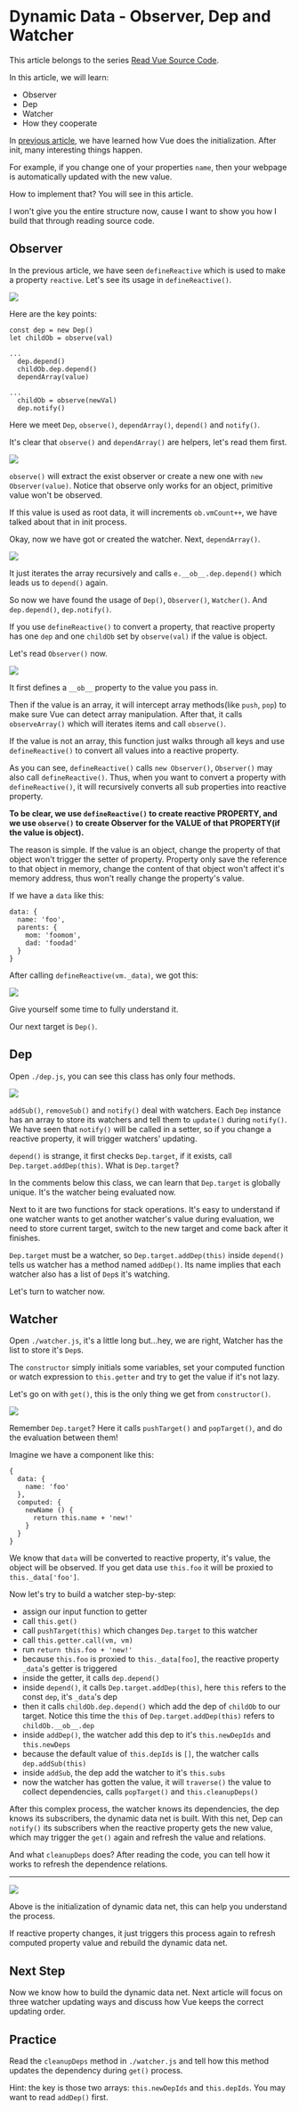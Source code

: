 # Dynamic Data - Observer, Dep and Watcher



This article belongs to the series [Read Vue Source Code](https://github.com/numbbbbb/read-vue-source-code).

In this article, we will learn:

- Observer
- Dep
- Watcher
- How they cooperate

In [previous article](https://github.com/numbbbbb/read-vue-source-code/blob/master/03-init-introduction.md), we have learned how Vue does the initialization. After init, many interesting things happen.

For example, if you change one of your properties `name`, then your webpage is automatically updated with the new value.

How to implement that? You will see in this article.

I won't give you the entire structure now, cause I want to show you how I build that through reading source code.

## Observer

In the previous article, we have seen `defineReactive` which is used to make a property `reactive`. Let's see its usage in `defineReactive()`.

![](http://i.imgur.com/1qHoCtG.jpg)

Here are the key points:

```
const dep = new Dep()
let childOb = observe(val)

...
  dep.depend()
  childOb.dep.depend()
  dependArray(value)
  
...
  childOb = observe(newVal)
  dep.notify()
```

Here we meet `Dep`, `observe()`, `dependArray()`, `depend()` and `notify()`.

It's clear that `observe()` and `dependArray()` are helpers, let's read them first.

![](http://i.imgur.com/p1TKC2S.jpg)

`observe()` will extract the exist observer or create a new one with `new Observer(value)`. Notice that observe only works for an object, primitive value won't be observed.

If this value is used as root data, it will increments `ob.vmCount++`, we have talked about that in init process.

Okay, now we have got or created the watcher. Next, `dependArray()`.

![](http://i.imgur.com/85sa8Gz.jpg)

It just iterates the array recursively and calls `e.__ob__.dep.depend()` which leads us to `depend()` again.

So now we have found the usage of `Dep()`, `Observer()`, `Watcher()`. And `dep.depend()`, `dep.notify()`.

If you use `defineReactive()` to convert a property, that reactive property has one `dep` and one `childOb` set by `observe(val)` if the value is object.

Let's read `Observer()` now.

![](http://i.imgur.com/YHSDSec.jpg)

It first defines a `__ob__` property to the value you pass in. 

Then if the value is an array, it will intercept array methods(like `push`, `pop`) to make sure Vue can detect array manipulation. After that, it calls `observeArray()` which will iterates items and call `observe()`.

If the value is not an array, this function just walks through all keys and use `defineReactive()` to convert all values into a reactive property.

As you can see, `defineReactive()` calls `new Observer()`, `Observer()` may also call `defineReactive()`. Thus, when you want to convert a property with `defineReactive()`, it will recursively converts all sub properties into reactive property.

**To be clear, we use `defineReactive()` to create reactive PROPERTY, and we use `observe()` to create Observer for the VALUE of that PROPERTY(if the value is object).**

The reason is simple. If the value is an object, change the property of that object won't trigger the setter of property. Property only save the reference to that object in memory, change the content of that object won't affect it's memory address, thus won't really change the property's value.

If we have a `data` like this:

```
data: {
  name: 'foo',
  parents: {
    mom: 'foomom',
    dad: 'foodad'
  }
}
```

After calling `defineReactive(vm._data)`, we got this:

![](https://i.imgur.com/TM5j5GL.jpg)

Give yourself some time to fully understand it.

Our next target is `Dep()`.

## Dep

Open `./dep.js`, you can see this class has only four methods.

![](http://i.imgur.com/hEoe7In.jpg)

`addSub()`, `removeSub()` and `notify()` deal with watchers. Each `Dep` instance has an array to store its watchers and tell them to `update()` during `notify()`. We have seen that `notify()` will be called in a setter, so if you change a reactive property, it will trigger watchers' updating.

`depend()` is strange, it first checks `Dep.target`, if it exists, call `Dep.target.addDep(this)`. What is `Dep.target`?

In the comments below this class, we can learn that `Dep.target` is globally unique. It's the watcher being evaluated now.

Next to it are two functions for stack operations. It's easy to understand if one watcher wants to get another watcher's value during evaluation, we need to store current target, switch to the new target and come back after it finishes.

`Dep.target` must be a watcher, so `Dep.target.addDep(this)` inside `depend()` tells us watcher has a method named `addDep()`. Its name implies that each watcher also has a list of `Dep`s it's watching.

Let's turn to watcher now.

## Watcher

Open `./watcher.js`, it's a little long but...hey, we are right, Watcher has the list to store it's `Dep`s.

The `constructor` simply initials some variables, set your computed function or watch expression to `this.getter` and try to get the value if it's not lazy.

Let's go on with `get()`, this is the only thing we get from `constructor()`.

![](http://i.imgur.com/8bgITCW.jpg)

Remember `Dep.target`? Here it calls `pushTarget()` and `popTarget()`, and do the evaluation between them!

Imagine we have a component like this:

```
{
  data: {
    name: 'foo'
  },
  computed: {
    newName () {
      return this.name + 'new!'
    }
  }
}
```

We know that `data` will be converted to reactive property, it's value, the object will be observed. If you get data use `this.foo` it will be proxied to `this._data['foo']`.

Now let's try to build a watcher step-by-step:

- assign our input function to getter
- call `this.get()`
- call `pushTarget(this)` which changes `Dep.target` to this watcher
- call `this.getter.call(vm, vm)`
- run `return this.foo + 'new!'`
- because `this.foo` is proxied to `this._data[foo]`, the reactive property `_data`'s getter is triggered
- inside the getter, it calls `dep.depend()`
- inside `depend()`, it calls `Dep.target.addDep(this)`, here `this` refers to the const `dep`, it's `_data`'s dep
- then it calls `childOb.dep.depend()` which add the dep of `childOb` to our target. Notice this time the `this` of `Dep.target.addDep(this)` refers to `childOb.__ob__.dep`
- inside `addDep()`, the watcher add this dep to it's `this.newDepIds` and `this.newDeps`
- because the default value of `this.depIds` is `[]`, the watcher calls `dep.addSub(this)`
- inside `addSub`, the dep add the watcher to it's `this.subs`
- now the watcher has gotten the value, it will `traverse()` the value to collect dependencies, calls `popTarget()` and `this.cleanupDeps()`

After this complex process, the watcher knows its dependencies, the dep knows its subscribers, the dynamic data net is built. With this net, Dep can `notify()` its subscribers when the reactive property gets the new value, which may trigger the `get()` again and refresh the value and relations.

And what `cleanupDeps` does? After reading the code, you can tell how it works to refresh the dependence relations.

---

![](http://i.imgur.com/5BRYgfi.jpg)

Above is the initialization of dynamic data net, this can help you understand the process.

If reactive property changes, it just triggers this process again to refresh computed property value and rebuild the dynamic data net.

## Next Step

Now we know how to build the dynamic data net. Next article will focus on three watcher updating ways and discuss how Vue keeps the correct updating order.

## Practice

Read the `cleanupDeps` method in `./watcher.js` and tell how this method updates the dependency during `get()` process.

Hint: the key is those two arrays: `this.newDepIds` and `this.depIds`. You may want to read `addDep()` first.


